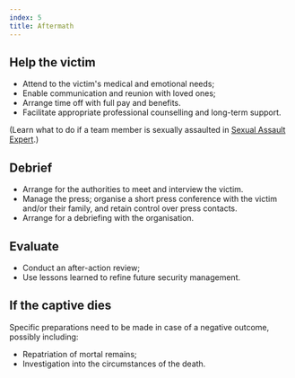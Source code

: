 ```yaml
---
index: 5
title: Aftermath
---
```

## Help the victim

*   Attend to the victim's medical and emotional needs;
*	Enable communication and reunion with loved ones;
*	Arrange time off with full pay and benefits.
* 	Facilitate appropriate professional counselling and long-term support.

(Learn what to do if a team member is sexually assaulted in [Sexual Assault Expert](umbrella://incident-response/sexual-assault/expert).)

## Debrief

*   Arrange for the authorities to meet and interview the victim.
*   Manage the press; organise a short press conference with the victim and/or their family, and retain control over press contacts.
*   Arrange for a debriefing with the organisation.

## Evaluate

*   Conduct an after-action review;
*	Use lessons learned to refine future security management.

## If the captive dies

Specific preparations need to be made in case of a negative outcome, possibly including: 

*	Repatriation of mortal remains;
*	Investigation into the circumstances of the death.
